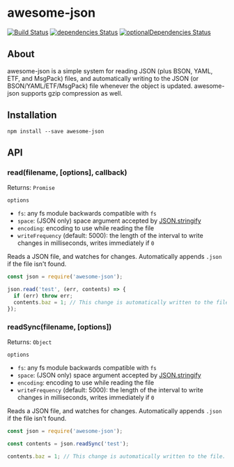 # awesome-json
[![Build Status](https://travis-ci.org/Hackzzila/awesome-json.svg?branch=master)](https://travis-ci.org/Hackzzila/awesome-json)
[![dependencies Status](https://david-dm.org/hackzzila/awesome-json/status.svg)](https://david-dm.org/hackzzila/awesome-json)
[![optionalDependencies Status](https://david-dm.org/hackzzila/awesome-json/optional-status.svg)](https://david-dm.org/hackzzila/awesome-json?type=optional)

## About
awesome-json is a simple system for reading JSON (plus BSON, YAML, ETF, and MsgPack) files, and automatically writing to the JSON (or BSON/YAML/ETF/MsgPack) file whenever the object is updated. awesome-json supports gzip compression as well.


## Installation
```
npm install --save awesome-json
```

## API
### read(filename, [options], callback)
Returns: `Promise`  

`options`  
* `fs`: any fs module backwards compatible with `fs`
* `space`: (JSON only) space argument accepted by [JSON.stringify](https://developer.mozilla.org/en-US/docs/Web/JavaScript/Reference/Global_Objects/JSON/stringify)
* `encoding`: encoding to use while reading the file
* `writeFrequency` (default: 5000): the length of the interval to write changes in milliseconds, writes immediately if `0`

Reads a JSON file, and watches for changes. Automatically appends `.json` if the file isn't found.

```js
const json = require('awesome-json');

json.read('test', (err, contents) => {
  if (err) throw err;
  contents.baz = 1; // This change is automatically written to the file.
});
```

### readSync(filename, [options])
Returns: `Object`  

`options`  
* `fs`: any fs module backwards compatible with `fs`
* `space`: (JSON only) space argument accepted by [JSON.stringify](https://developer.mozilla.org/en-US/docs/Web/JavaScript/Reference/Global_Objects/JSON/stringify)
* `encoding`: encoding to use while reading the file
* `writeFrequency` (default: 5000): the length of the interval to write changes in milliseconds, writes immediately if `0`

Reads a JSON file, and watches for changes. Automatically appends `.json` if the file isn't found.

```js
const json = require('awesome-json');

const contents = json.readSync('test');

contents.baz = 1; // This change is automatically written to the file.
```
